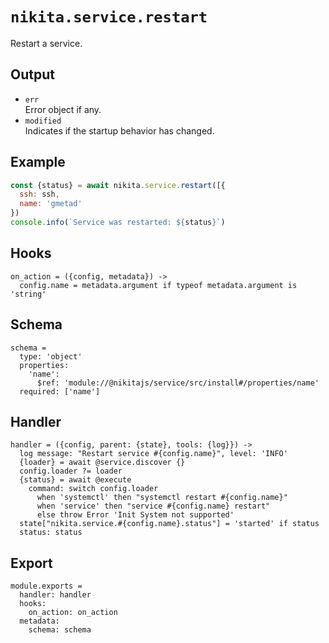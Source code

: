 
# `nikita.service.restart`

Restart a service.

## Output

* `err`   
  Error object if any.   
* `modified`   
  Indicates if the startup behavior has changed.   

## Example

```js
const {status} = await nikita.service.restart([{
  ssh: ssh,
  name: 'gmetad'
})
console.info(`Service was restarted: ${status}`)
```

## Hooks

    on_action = ({config, metadata}) ->
      config.name = metadata.argument if typeof metadata.argument is 'string'

## Schema

    schema =
      type: 'object'
      properties:
        'name':
          $ref: 'module://@nikitajs/service/src/install#/properties/name'
      required: ['name']

## Handler

    handler = ({config, parent: {state}, tools: {log}}) ->
      log message: "Restart service #{config.name}", level: 'INFO'
      {loader} = await @service.discover {}
      config.loader ?= loader
      {status} = await @execute
        command: switch config.loader
          when 'systemctl' then "systemctl restart #{config.name}"
          when 'service' then "service #{config.name} restart"
          else throw Error 'Init System not supported'
      state["nikita.service.#{config.name}.status"] = 'started' if status
      status: status

## Export

    module.exports =
      handler: handler
      hooks:
        on_action: on_action
      metadata:
        schema: schema
